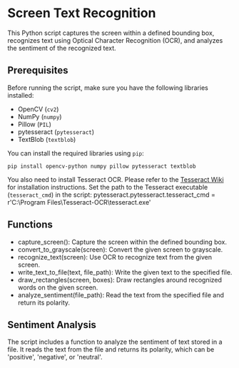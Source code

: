 # Screen Text Recognition
This Python script captures the screen within a defined bounding box, recognizes text using Optical Character Recognition (OCR), and analyzes the sentiment of the recognized text.

## Prerequisites
Before running the script, make sure you have the following libraries installed:

- OpenCV (`cv2`)
- NumPy (`numpy`)
- Pillow (`PIL`)
- pytesseract (`pytesseract`)
- TextBlob (`textblob`)

You can install the required libraries using `pip`:
```
pip install opencv-python numpy pillow pytesseract textblob
```
You also need to install Tesseract OCR. Please refer to the [Tesseract Wiki](https://github.com/UB-Mannheim/tesseract/wiki) for installation instructions. Set the path to the Tesseract executable (`tesseract_cmd`) in the script: pytesseract.pytesseract.tesseract_cmd = r'C:\Program Files\Tesseract-OCR\tesseract.exe'


## Functions
- capture_screen(): Capture the screen within the defined bounding box.
- convert_to_grayscale(screen): Convert the given screen to grayscale.
- recognize_text(screen): Use OCR to recognize text from the given screen.
- write_text_to_file(text, file_path): Write the given text to the specified file.
- draw_rectangles(screen, boxes): Draw rectangles around recognized words on the given screen.
- analyze_sentiment(file_path): Read the text from the specified file and return its polarity.
  
## Sentiment Analysis
The script includes a function to analyze the sentiment of text stored in a file. It reads the text from the file and returns its polarity, which can be 'positive', 'negative', or 'neutral'.

